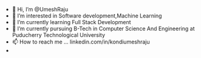 - 👋 Hi, I’m @UmeshRaju
- 👀 I’m interested in Software development,Machine Learning
- 🌱 I’m currently learning Full Stack Development
- 💞️ I’m currently pursuing B-Tech in Computer Science And Engineering at Puducherry Technological University 
- 📫 How to reach me ... linkedin.com/in/kondiumeshraju
- 


<!---
UmeshRaju/UmeshRaju is a ✨ special ✨ repository because its `README.md` (this file) appears on your GitHub profile.
You can click the Preview link to take a look at your changes.
--->

